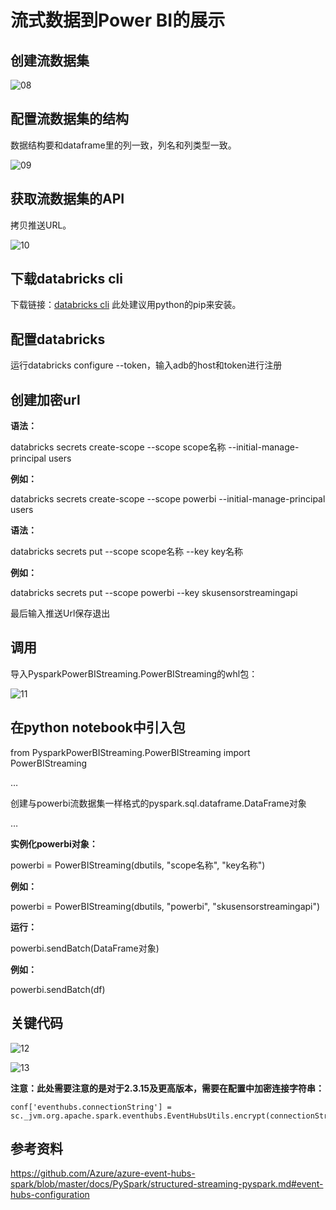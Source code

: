 # 流式数据到Power BI的展示

## 创建流数据集

![08](https://i.loli.net/2021/02/22/EvWNOuCxjL9aynA.png)

## 配置流数据集的结构

数据结构要和dataframe里的列一致，列名和列类型一致。

![09](https://i.loli.net/2021/02/22/7ixZVLwsQAGaDFB.png)

## 获取流数据集的API

拷贝推送URL。

![10](https://i.loli.net/2021/02/22/K9LVGx5npDQ1JId.png)

## 下载databricks cli

下载链接：[databricks cli](https://docs.microsoft.com/en-us/azure/databricks/dev-tools/cli/)
此处建议用python的pip来安装。

## 配置databricks

运行databricks configure --token，输入adb的host和token进行注册

## 创建加密url

**语法：**

databricks secrets create-scope --scope scope名称 --initial-manage-principal users

**例如：**

databricks secrets create-scope --scope powerbi --initial-manage-principal users

**语法：**

databricks secrets put --scope scope名称 --key key名称

**例如：**

databricks secrets put --scope powerbi --key skusensorstreamingapi

最后输入推送Url保存退出

## 调用

导入PysparkPowerBIStreaming.PowerBIStreaming的whl包：

![11](https://i.loli.net/2021/02/22/8lvbdAyKtsxRYZa.png)

## 在python notebook中引入包

from PysparkPowerBIStreaming.PowerBIStreaming import PowerBIStreaming

…

创建与powerbi流数据集一样格式的pyspark.sql.dataframe.DataFrame对象

…

**实例化powerbi对象：**

powerbi = PowerBIStreaming(dbutils, "scope名称", "key名称")

**例如：**

powerbi = PowerBIStreaming(dbutils, "powerbi", "skusensorstreamingapi")

**运行：**

powerbi.sendBatch(DataFrame对象)

**例如：**

powerbi.sendBatch(df) 

## 关键代码

![12](https://i.loli.net/2021/02/22/oeOTc8zHrSR9jkX.png)

![13](https://i.loli.net/2021/02/22/VoXUefYHkMJO8Nv.png)

**注意：此处需要注意的是对于2.3.15及更高版本，需要在配置中加密连接字符串：**

```
conf['eventhubs.connectionString'] =  sc._jvm.org.apache.spark.eventhubs.EventHubsUtils.encrypt(connectionString)
```
## 参考资料

https://github.com/Azure/azure-event-hubs-spark/blob/master/docs/PySpark/structured-streaming-pyspark.md#event-hubs-configuration
